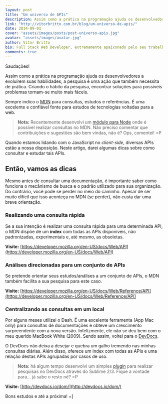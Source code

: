 ```yaml
---
layout: post
title: "Um universo de APIs"
description: Assim como a prática na programação ajuda os desenvolvedores a evoluírem suas habilidades, a pesquisa é uma ação que também necessita de prática. Criando o hábito da pesquisa, encontrar soluções para possíveis problemas tornam-se muito mais fáceis. Quando estamos lidando com o JavaScript no client-side, diversas APIs estão a nossa disposição. Neste artigo, darei algumas dicas sobre como consultar e estudar tais APIs.
link: "http://vitorbritto.com.br/blog/um-universo-de-apis/"
date: 2014-09-01
cover: "assets/images/posts/post-universo-apis.jpg"
avatar: "assets/images/avatar.jpg"
author: Vitor Britto
bio: Full Stack Web Developer, extremamente apaixonado pelo seu trabalho (e Unix). Descobriu o mundo dos códigos há quase duas decádas e mantém a mesma paixão desde o primeiro dia dessa descoberta. Trabalha como freelancer full time há quase 4 anos desenvolvendo projetos voltados para a web. Também direciona boa parte do seu tempo para pesquisas, desenvolvimento de projetos open-source e escrever os artigos aqui publicados.
comments: true
---
```


Saudações!

Assim como a prática na programação ajuda os desenvolvedores a evoluírem suas habilidades, a pesquisa é uma ação que também necessita de prática. Criando o hábito da pesquisa, encontrar soluções para possíveis problemas tornam-se muito mais fáceis.

Sempre indico o [MDN](https://developer.mozilla.org/en-US/) para consultas, estudos e referências. É uma excelente e confiável fonte para estudos de tecnologias voltadas para a web.

> **Nota:** Recentemente desenvolvi um [módulo para Node](https://github.com/vitorbritto/gomdn) onde é possível realizar consultas no MDN. Não preciso comentar que contribuições e sugestões são bem vindas, não é? Ops, comentei! =P

Quando estamos lidando com o JavaScript no _client-side_, diversas APIs estão a nossa disposição. Neste artigo, darei algumas dicas sobre como consultar e estudar tais APIs.

## Então, vamos as dicas

Mesmo antes de consultar uma documentação, é importante saber como funciona o mecânismo de busca e o padrão utilizado para sua organização. Do contrário, você pode se perder no meio do caminho. Apesar de ser muito difícil que isso aconteça no MDN (se perder), não custa dar uma breve orientação.

### Realizando uma consulta rápida

Se a sua intenção é realizar uma consulta rápida para uma determinada API, o MDN dispõe de um **index** com todas as APIs disponíveis, não padronizadas, experimentais e, até mesmo, as obsoletas.

**Visite:** [https://developer.mozilla.org/en-US/docs/Web/API](https://developer.mozilla.org/en-US/docs/Web/API)

### Análises direcionadas para um conjunto de APIs

Se pretende orientar seus estudos/análises a um conjunto de APIs, o MDN também facilita a sua pesquisa para este caso.

**Visite:** [https://developer.mozilla.org/en-US/docs/Web/Reference/API](https://developer.mozilla.org/en-US/docs/Web/Reference/API)

### Centralizando as consultas em um local

Por alguns meses utilizei o Dash. É uma excelente ferramenta (App Mac only) para consultas de documentações e obteve um crescimento surpreendente com a nova versão. Infelizmente, ele não se deu bem com o meu querido MacBook White (2009). Sendo assim, voltei para o [DevDocs](http://devdocs.io).

O DevDocs não deixa a desejar e quebra um galho tremendo nas minhas consultas diárias. Além disso, oferece um index com todas as APIs e uma relação destas APIs agrupadas por casos de uso.

> **Nota:** há algum tempo desenvolvi um simples [plugin](https://github.com/vitorbritto/sublime-devdocs) para realizar pesquisas no DevDocs através do Sublime 2/3. Fique a vontade para… já sabe o resto né? =P

**Visite:** [http://devdocs.io/dom/](http://devdocs.io/dom/)

Bons estudos e até a próxima! =]
